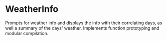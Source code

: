 # WeatherInfo
Prompts for weather info and displays the info with their correlating days, as well a summary of the days' weather. Implements function prototyping and modular compilation.

